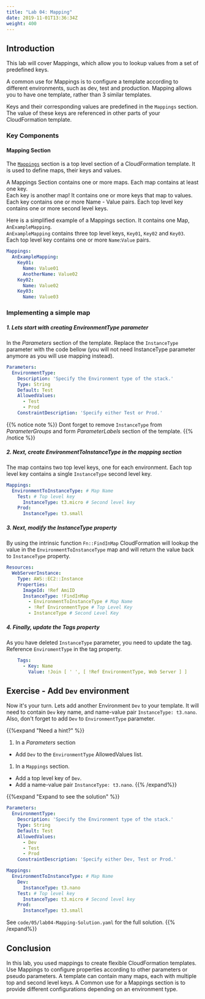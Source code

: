 ```yaml
---
title: "Lab 04: Mapping"
date: 2019-11-01T13:36:34Z
weight: 400
---
```


## Introduction

This lab will cover Mappings, which allow you to lookup values from a set of predefined keys.

A common use for Mappings is to configure a template according to different environments, such as dev, test and production.
 Mapping allows you to have one template, rather than 3 similar templates. 
 
 Keys and their corresponding values are predefined in the `Mappings` section. The value of these keys are referenced in other parts of your CloudFormation template.

### Key Components

#### Mapping Section

The [`Mappings`](https://docs.aws.amazon.com/AWSCloudFormation/latest/UserGuide/mappings-section-structure.html) section is a top level section of a CloudFormation template. It is used to define maps, their keys and values.


A Mappings Section contains one or more maps. Each map contains at least one key. \
Each key is another map! It contains one or more keys that map to values.
Each key contains one or more Name - Value pairs. Each top level key  contains one or more second level keys.


Here is a simplified example of a Mappings section. It contains one Map, `AnExampleMapping`. \
`AnExampleMapping` contains three top level keys, `Key01`, `Key02` and `Key03`. \
Each top level key contains one or more `Name`:`Value` pairs.

```yaml
Mappings: 
  AnExampleMapping: 
    Key01: 
      Name: Value01
      AnotherName: Value02
    Key02: 
      Name: Value02
    Key03: 
      Name: Value03
```


### Implementing a simple map

##### 1. Lets start with creating _EnvironmentType_ parameter 
  In the _Parameters_ section of the template. Replace the `InstanceType` parameter with the code bellow 
  (you will not need InstanceType parameter anymore as you will use mapping instead).

```yaml
Parameters:
  EnvironmentType:
    Description: 'Specify the Environment type of the stack.'
    Type: String
    Default: Test
    AllowedValues:
      - Test
      - Prod
    ConstraintDescription: 'Specify either Test or Prod.'
```
{{% notice note %}}
Dont forget to remove `InstanceType` from _ParameterGroups_ and form _ParameterLabels_ section of the template.
{{% /notice %}}

##### 2. Next, create _EnvironmentToInstanceType_ in the mapping section 
  The map contains two top level keys, one for each environment. Each top level key contains a single
  `InstanceType` second level key.
```yaml
Mappings:
  EnvironmentToInstanceType: # Map Name
    Test: # Top level key
      InstanceType: t3.micro # Second level key
    Prod:
      InstanceType: t3.small
```

##### 3. Next, modify the _InstanceType_ property  
  By using the intrinsic function `Fn::FindInMap` CloudFormation will lookup the value in the `EnvironmentToInstanceType` 
  map and will return the value back to `InstanceType` property. 
```yaml
Resources:
  WebServerInstance:
    Type: AWS::EC2::Instance
    Properties: 
      ImageId: !Ref AmiID
      InstanceType: !FindInMap
        - EnvironmentToInstanceType # Map Name
        - !Ref EnvironmentType # Top Level Key
        - InstanceType # Second Level Key
```

##### 4. Finally, update the _Tags_ property
  As you have deleted `InstanceType` parameter, you need to update the tag. Reference `EnviromentType` in the tag property.
  ```yaml
      Tags:
        - Key: Name
          Value: !Join [ ' ', [ !Ref EnvironmentType, Web Server ] ]
```

## Exercise - Add `Dev` environment
Now it's your turn.
Lets add another Environment `Dev` to your template. It will need to contain `Dev` key name, and name-value 
pair `InstanceType: t3.nano`. Also, don't forget to add `Dev` to `EnvironmentType` parameter.

{{%expand "Need a hint?" %}}
1. In a _Parameters_ section
  * Add `Dev` to the `EnvironmentType` AllowedValues list.
1. In a `Mappings` section. 
  * Add a top level key of `Dev`.
  * Add a name-value pair `InstanceType: t3.nano`.
{{% /expand%}}

{{%expand "Expand to see the solution" %}}
```yaml
Parameters:
  EnvironmentType:
    Description: 'Specify the Environment type of the stack.'
    Type: String
    Default: Test
    AllowedValues:
      - Dev
      - Test
      - Prod
    ConstraintDescription: 'Specify either Dev, Test or Prod.'

Mappings:
  EnvironmentToInstanceType: # Map Name
    Dev:
      InstanceType: t3.nano
    Test: # Top level key
      InstanceType: t3.micro # Second level key
    Prod:
      InstanceType: t3.small
```

See `code/05/lab04-Mapping-Solution.yaml` for the full solution.
{{% /expand%}}

## Conclusion

In this lab, you used mappings to create flexible CloudFormation templates. Use Mappings to configure properties 
according to other parameters or pseudo parameters. A template can contain many maps, each with multiple top and 
second level keys. A Common use for a Mappings section is to provide different configurations depending on an 
environment type.

